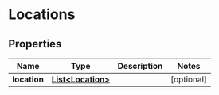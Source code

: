 
# Locations

## Properties
Name | Type | Description | Notes
------------ | ------------- | ------------- | -------------
**location** | [**List&lt;Location&gt;**](Location.md) |  |  [optional]



